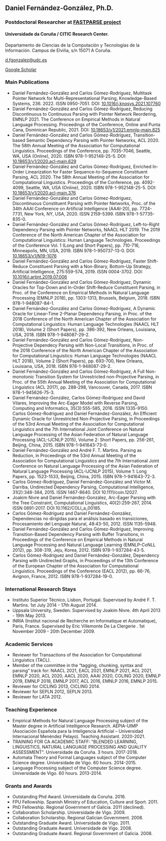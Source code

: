 ## Daniel Fernández-González, Ph.D.
### Postdoctoral Researcher at [FASTPARSE project](http://fastparse.grupolys.org/)
#### Universidade da Coruña / CITIC Research Center.
Departamento de Ciencias de la Computación y Tecnologías de la Información. Campus de Elviña, s/n 15071 A Coruña.

d.fgonzalez@udc.es

[Google Scholar](https://scholar.google.es/citations?user=kMQ_epIAAAAJ&hl)

### Main Publications
- Daniel Fernández-González and Carlos Gómez-Rodríguez, Multitask Pointer Network for Multi-Representational Parsing, Knowledge-Based Systems, 236. 2022. ISSN 0950-7051. DOI: [10.1016/j.knosys.2021.107760](https://doi.org/10.1016/j.knosys.2021.107760)
- Daniel Fernández-González and Carlos Gómez-Rodríguez, Reducing Discontinuous to Continuous Parsing with Pointer Network Reordering, EMNLP 2021. The Conference on Empirical Methods in Natural Language Processing. Proceedings of the Conference, Online and Punta Cana, Dominican Republic, 2021. DOI: [10.18653/v1/2021.emnlp-main.825](https://doi.org/10.18653/v1/2021.emnlp-main.825)
- Daniel Fernández-González and Carlos Gómez-Rodríguez, Transition-based Semantic Dependency Parsing with Pointer Networks, ACL 2020. The 58th Annual Meeting of the Association for Computational Linguistics. Proceedings of the Conference, pp. 7035-7046, Seattle, WA, USA (Online), 2020. ISBN 978-1-952148-25-5. DOI: [10.18653/v1/2020.acl-main.629](https://doi.org/10.18653/v1/2020.acl-main.629)
- Daniel Fernández-González and Carlos Gómez-Rodríguez, Enriched In-Order Linearization for Faster Sequence-to-Sequence Constituent Parsing, ACL 2020. The 58th Annual Meeting of the Association for Computational Linguistics. Proceedings of the Conference, pp. 4092-4099, Seattle, WA, USA (Online), 2020. ISBN 978-1-952148-25-5. DOI: [10.18653/v1/2020.acl-main.376](https://doi.org/10.18653/v1/2020.acl-main.376)
- Daniel Fernández-González and Carlos Gómez-Rodríguez, Discontinuous Constituent Parsing with Pointer Networks, Proc. of the 34th AAAI Conference on Artificial Intelligence (AAAI-20), pp. 7724-7731, New York, NY, USA, 2020. ISSN 2159-5399. ISBN 978-1-57735-835-0.
- Daniel Fernández-González and Carlos Gómez-Rodríguez, Left-to-Right Dependency Parsing with Pointer Networks, NAACL HLT 2019. The 2019 Conference of the North American Chapter of the Association for Computational Linguistics: Human Language Technologies. Proceedings of the Conference Vol. 1 (Long and Short Papers), pp. 710-716, Minneapolis, MN, USA, 2019. ISBN 978-1-950737-13-0. DOI: [10.18653/v1/N19-1076](https://doi.org/10.18653/v1/n19-1076)
- Daniel Fernández-González and Carlos Gómez-Rodríguez, Faster Shift-Reduce Constituent Parsing with a Non-Binary, Bottom-Up Strategy, Artificial Intelligence, 275:559-574, 2019. ISSN 0004-3702. DOI: [10.1016/j.artint.2019.07.006](https://doi.org/10.1016/j.artint.2019.07.006)
- Daniel Fernández-González and Carlos Gómez-Rodríguez, Dynamic Oracles for Top-Down and In-Order Shift-Reduce Constituent Parsing, in Proc. of the Conference on Empirical Methods in Natural Language Processing (EMNLP 2018), pp. 1303-1313, Brussels, Belgium, 2018. ISBN 978-1-948087-84-1.
- Daniel Fernández-González and Carlos Gómez-Rodríguez, A Dynamic Oracle for Linear-Time 2-Planar Dependency Parsing, in Proc. of the 2018 Conference of the North American Chapter of the Association for Computational Linguistics: Human Language Technologies (NAACL HLT 2018), Volume 2 (Short Papers), pp. 386-392, New Orleans, Louisiana, USA, 2018. ISBN 978-1-948087-29-2.
- Daniel Fernández-González and Carlos Gómez-Rodríguez, Non-Projective Dependecy Parsing with Non-Local Transitions, in Proc. of the 2018 Conference of the North American Chapter of the Association for Computational Linguistics: Human Language Technologies (NAACL HLT 2018), Volume 2 (Short Papers), pp. 693-700, New Orleans, Louisiana, USA, 2018. ISBN 978-1-948087-29-2. 
- Daniel Fernández-González and Carlos Gómez-Rodríguez, A Full Non-monotonic Transition System for Unrestricted non-Projective Parsing, in Proc. of the 55th Annual Meeting of the Association for Computational Linguistics (ACL 2017), pp. 288-298, Vancouver, Canada, 2017. ISBN 978-1-945626-75-3.
- Daniel Fernández-González, Carlos Gómez-Rodríguez and David Vilares, Improving the Arc-Eager Model with Reverse Parsing, Computing and Informatics, 35(3):555-585, 2016. ISSN 1335-9150.
Carlos Gómez-Rodríguez and Daniel Fernández-González, An Efficient Dynamic Oracle for Unrestricted Non-Projective Parsing, in Proceedings of the 53rd Annual Meeting of the Association for Computational Linguistics and the 7th International Joint Conference on Natural Language Processing of the Asian Federation of Natural Language Processing (ACL-IJCNLP 2015), Volume 2: Short Papers, pp. 256-261, Beijing, China, 2015. ISBN 978-1-941643-73-0.
- Daniel Fernández-González and André F. T. Martins. Parsing as Reduction, in Proceedings of the 53rd Annual Meeting of the Association for Computational Linguistics and the 7th International Joint Conference on Natural Language Processing of the Asian Federation of Natural Language Processing (ACL-IJCNLP 2015), Volume 1: Long Papers, pp. 1523-1533, Beijing, China, 2015. ISBN 978-1-941643-72-3.
- Carlos Gómez-Rodríguez, Daniel Fernández-González and Víctor M. Darriba, Undirected Dependency Parsing, Computational Intelligence, 31(2):348-384, 2015. ISSN 1467-8640. DOI 10.1111/coin.12027.
- Joakim Nivre and Daniel Fernández-González, Arc-Eager Parsing with the Tree Constraint, Computational Linguistics, 40(2):259-267, 2014. ISSN 0891-2017. DOI 10.1162/COLI_a_00185.
- Carlos Gómez-Rodríguez and Daniel Fernández-González, Dependencias no dirigidas para el análisis basado en transiciones, Procesamiento del Lenguaje Natural, 48:43-50, 2012. ISSN 1135-5948.
- Daniel Fernández-González and Carlos Gómez-Rodríguez, Improving Transition-Based Dependency Parsing with Buffer Transitions, in Proceedings of the Conference on Empirical Methods in Natural Language Processing and Natural Language Learning (EMNLP-CoNLL 2012), pp. 308-319, Jeju, Korea, 2012. ISBN 978-1-937284-43-5.
- Carlos Gómez-Rodríguez and Daniel Fernández-González, Dependency Parsing with Undirected Graphs, in Proceedings of the 13th Conference of the European Chapter of the Association for Computational Linguistics. Proceedings of the Conference (EACL 2012), pp. 66-76, Avignon, France, 2012. ISBN 978-1-937284-19-0.

### International Research Stays
- Instituto Superior Técnico, Lisbon, Portugal. Supervised by André F. T. Martins. 1st July 2014 - 17th August 2014.
- Uppsala University, Sweden.  Supervised by Joakim Nivre. 4th April 2013 - 19th May 2013.
- INRIA (Institut nacional de Recherche en Informatique et Automatique), Paris, France. Supervised by Eric Villemonte De La Clergerie . 1st November 2009 - 20th December 2009.

### Academic Services
- Reviewer for Transactions of the Association for Computational Linguistics (TACL).
- Member of the committee in the “tagging, chunking, syntax and parsing” track for: NAACL 2021, EACL 2021, EMNLP 2021, ACL 2021, EMNLP 2020, ACL 2020, AACL 2020, AAAI 2020, COLING 2020, EMNLP 2019, EMNLP 2018, EMNLP 2017, ACL 2016, EMNLP 2016, EMNLP 2015. 
- Reviewer for CICLING 2013, CICLING 2014.
- Reviewer for SEPLN 2012, SEPLN 2013.
- Reviewer for LATA 2012.

### Teaching Experience
- Empirical Methods for Natural Language Processing subject of the Master degree in Artificial Intelligence Research. AEPIA-UIMP (Asociación Española para la Inteligencia Artificial – Universidad Internacional Menéndez Pelayo).  Teaching Assistant. 2020-2021.
- TRAINING FOR CA ACADEMIC STAFF: "BLENDED LEARNING, LINGUISTICS, NATURAL LANGUAGE PROCESSING AND QUALITY ASSESSMENT". Universidade da Coruña. 3 hours. 2017-2018.
- Automata Theory and Formal Languages subject of the Computer Science degree. Universidade de Vigo. 60 hours. 2014-2015.
- Language Processing subject of the Computer Science degree. Universidade de Vigo. 60 hours. 2013-2014.

### Grants and Awards
- Outstanding Phd Award. Universidade da Coruña. 2016.
- FPU Fellowship. Spanish Ministry of Education, Culture and Sport. 2011.
- PhD Fellowship. Regional Government of Galicia. 2011 (declined).
- Collaboration Scholarship. Universidade de Vigo. 2009.
- Collaboration Scholarship. Regional Galician Government. 2008.
- Outstanding Graduate Award. Universidade de Vigo. 2011.
- Outstanding Graduate Award. Universidade de Vigo. 2008.
- Outstanding Graduate Award. Regional Government of Galicia. 2008.
